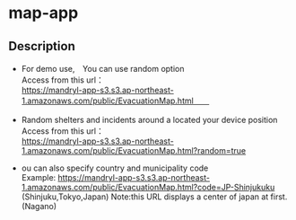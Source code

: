 # map-app
## Description
 - For demo use,　You can use random option　　<br> 
Access from this url：　<br> 
https://mandryl-app-s3.s3.ap-northeast-1.amazonaws.com/public/EvacuationMap.html　　

 - Random shelters and incidents around a located your device position　<br> 
Access from this url：　<br>
https://mandryl-app-s3.s3.ap-northeast-1.amazonaws.com/public/EvacuationMap.html?random=true 

 - ou can also specify country and municipality code<br> 
Example: https://mandryl-app-s3.s3.ap-northeast-1.amazonaws.com/public/EvacuationMap.html?code=JP-Shinjukuku (Shinjuku,Tokyo,Japan)
Note:this URL displays a center of japan at first. (Nagano)
